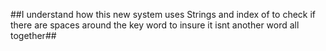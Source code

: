##I understand how this new system uses Strings and index of to check if there are spaces around the key word to insure it isnt another word all together##